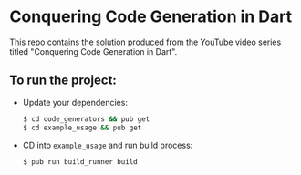 # Conquering Code Generation in Dart

This repo contains the solution produced from the YouTube video series titled "Conquering Code Generation in Dart".

## To run the project:

- Update your dependencies:

  ```bash
  $ cd code_generators && pub get
  $ cd example_usage && pub get
  ```

- CD into `example_usage` and run build process:

  ```bash
  $ pub run build_runner build
  ```
